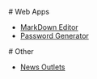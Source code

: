 #<i class="fa fa-rocket"></i> Web Apps

<div class="mb-ulgroup"></div>

* [MarkDown Editor](#s/markdown-editor.html)
* [Password Generator](#s/site-password.html)

#<i class="fa fa-list"></i> Other

<div class="mb-ulgroup"></div>

* [News Outlets](#s/propaganda.md)